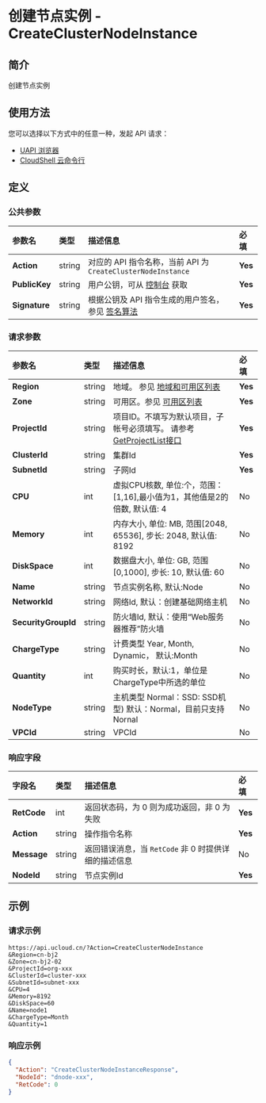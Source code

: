 # 创建节点实例 - CreateClusterNodeInstance

## 简介

创建节点实例






## 使用方法

您可以选择以下方式中的任意一种，发起 API 请求：
- [UAPI 浏览器](https://console.ucloud.cn/uapi/detail?id=CreateClusterNodeInstance)
- [CloudShell 云命令行](https://shell.ucloud.cn/)


## 定义

### 公共参数

| 参数名 | 类型 | 描述信息 | 必填 |
|:---|:---|:---|:---|
| **Action**     | string  | 对应的 API 指令名称，当前 API 为 `CreateClusterNodeInstance`                        | **Yes** |
| **PublicKey**  | string  | 用户公钥，可从 [控制台](https://console.ucloud.cn/uapi/apikey) 获取                                             | **Yes** |
| **Signature**  | string  | 根据公钥及 API 指令生成的用户签名，参见 [签名算法](api/summary/signature.md)  | **Yes** |

### 请求参数

| 参数名 | 类型 | 描述信息 | 必填 |
|:---|:---|:---|:---|
| **Region** | string | 地域。 参见 [地域和可用区列表](api/summary/regionlist) |**Yes**|
| **Zone** | string | 可用区。参见 [可用区列表](api/summary/regionlist) |**Yes**|
| **ProjectId** | string | 项目ID。不填写为默认项目，子帐号必须填写。 请参考[GetProjectList接口](api/summary/get_project_list) |**Yes**|
| **ClusterId** | string | 集群Id |**Yes**|
| **SubnetId** | string | 子网Id |**Yes**|
| **CPU** | int | 虚拟CPU核数, 单位:个，范围：[1,16],最小值为1，其他值是2的倍数, 默认值: 4 |No|
| **Memory** | int | 内存大小, 单位: MB, 范围[2048, 65536], 步长: 2048, 默认值: 8192 |No|
| **DiskSpace** | int | 数据盘大小, 单位: GB, 范围[0,1000], 步长: 10, 默认值: 60 |No|
| **Name** | string | 节点实例名称, 默认:Node |No|
| **NetworkId** | string | 网络Id, 默认：创建基础网络主机 |No|
| **SecurityGroupId** | string | 防火墙Id, 默认：使用“Web服务器推荐”防火墙 |No|
| **ChargeType** | string | 计费类型  Year, Month, Dynamic， 默认:Month |No|
| **Quantity** | int | 购买时长，默认:1，单位是ChargeType中所选的单位 |No|
| **NodeType** | string | 主机类型  Normal：SSD: SSD机型) 默认：Normal，目前只支持Nornal |No|
| **VPCId** | string | VPCId |No|

### 响应字段

| 字段名 | 类型 | 描述信息 | 必填 |
|:---|:---|:---|:---|
| **RetCode** | int | 返回状态码，为 0 则为成功返回，非 0 为失败 |**Yes**|
| **Action** | string | 操作指令名称 |**Yes**|
| **Message** | string | 返回错误消息，当 `RetCode` 非 0 时提供详细的描述信息 |No|
| **NodeId** | string | 节点实例Id |**Yes**|




## 示例

### 请求示例
    
```
https://api.ucloud.cn/?Action=CreateClusterNodeInstance
&Region=cn-bj2
&Zone=cn-bj2-02
&ProjectId=org-xxx
&ClusterId=cluster-xxx
&SubnetId=subnet-xxx
&CPU=4
&Memory=8192
&DiskSpace=60
&Name=node1
&ChargeType=Month
&Quantity=1
```

### 响应示例
    
```json
{
  "Action": "CreateClusterNodeInstanceResponse",
  "NodeId": "dnode-xxx",
  "RetCode": 0
}
```





